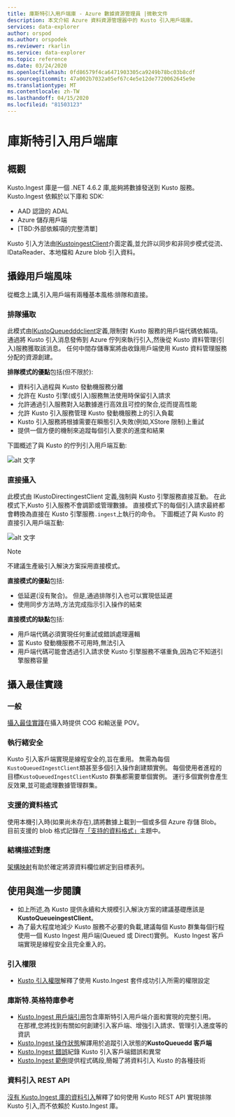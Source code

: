 ```yaml
---
title: 庫斯特引入用戶端庫 - Azure 數據資源管理員 |微軟文件
description: 本文介紹 Azure 資料資源管理器中的 Kusto 引入用戶端庫。
services: data-explorer
author: orspod
ms.author: orspodek
ms.reviewer: rkarlin
ms.service: data-explorer
ms.topic: reference
ms.date: 03/24/2020
ms.openlocfilehash: 0fd86579f4ca6471903305ca9249b78bc03b8cdf
ms.sourcegitcommit: 47a002b7032a05ef67c4e5e12de7720062645e9e
ms.translationtype: MT
ms.contentlocale: zh-TW
ms.lasthandoff: 04/15/2020
ms.locfileid: "81503123"
---
```

# <a name="kusto-ingest-client-library"></a>庫斯特引入用戶端庫

## <a name="overview"></a>概觀
Kusto.Ingest 庫是一個 .NET 4.6.2 庫,能夠將數據發送到 Kusto 服務。
Kusto.Ingest 依賴於以下庫和 SDK:

* AAD 認證的 ADAL
* Azure 儲存用戶端
* [TBD:外部依賴項的完整清單]

Kusto 引入方法由[IKustoingestClient](kusto-ingest-client-reference.md#interface-ikustoingestclient)介面定義,並允許以同步和非同步模式從流、IDataReader、本地檔和 Azure blob 引入資料。

## <a name="ingest-client-flavors"></a>攝錄用戶端風味
從概念上講,引入用戶端有兩種基本風格:排隊和直接。

### <a name="queued-ingestion"></a>排隊攝取
此模式由[IKustoQueuedddclient](kusto-ingest-client-reference.md#interface-ikustoqueuedingestclient)定義,限制對 Kusto 服務的用戶端代碼依賴項。 通過將 Kusto 引入消息發佈到 Azure 佇列來執行引入,然後從 Kusto 資料管理(引入)服務獲取該消息。 任何中間存儲專案將由收錄用戶端使用 Kusto 資料管理服務分配的資源創建。

**排隊模式的優點**包括(但不限於):

* 資料引入過程與 Kusto 發動機服務分離
* 允許在 Kusto 引擎(或引入)服務無法使用時保留引入請求
* 允許通過引入服務對入站數據進行高效且可控的聚合,從而提高性能
* 允許 Kusto 引入服務管理 Kusto 發動機服務上的引入負載
* Kusto 引入服務將根據需要在瞬態引入失敗(例如,XStore 限制)上重試
* 提供一個方便的機制來追蹤每個引入要求的進度和結果

下圖概述了與 Kusto 的佇列引入用戶端互動:

![alt 文字](../images/queued-ingest.jpg "排隊攝")

### <a name="direct-ingestion"></a>直接攝入
此模式由 IKustoDirectingestClient 定義,強制與 Kusto 引擎服務直接互動。 在此模式下,Kusto 引入服務不會調節或管理數據。 直接模式下的每個引入請求最終都會轉換為直接在 Kusto 引擎服務`.ingest`上執行的命令。
下圖概述了與 Kusto 的直接引入用戶端互動:

![alt 文字](../images/direct-ingest.jpg "直接攝")

> [!NOTE]
> 不建議生產級引入解決方案採用直接模式。

**直接模式的優點**包括:

* 低延遲(沒有聚合)。 但是,通過排隊引入也可以實現低延遲
* 使用同步方法時,方法完成指示引入操作的結束

**直接模式的缺點**包括:

* 用戶端代碼必須實現任何重試或錯誤處理邏輯
* 當 Kusto 發動機服務不可用時,無法引入
* 用戶端代碼可能會透過引入請求使 Kusto 引擎服務不堪重負,因為它不知道引擎服務容量

## <a name="ingestion-best-practices"></a>攝入最佳實踐

### <a name="general"></a>一般
[攝入最佳實踐](kusto-ingest-best-practices.md)在攝入時提供 COG 和輸送量 POV。

### <a name="thread-safety"></a>執行緒安全
Kusto 引入客戶端實現是線程安全的,旨在重用。 無需為每個`KustoQueuedIngestClient`類甚至多個引入操作創建類實例。 每個使用者進程的目標`KustoQueuedIngestClient`Kusto 群集都需要單個實例。 運行多個實例會產生反效果,並可能處理數據管理群集。

### <a name="supported-data-formats"></a>支援的資料格式
使用本機引入時(如果尚未存在),請將數據上載到一個或多個 Azure 存儲 Blob。 目前支援的 blob 格式記錄在[「支持的資料格式」](https://docs.microsoft.com/azure/data-explorer/ingestion-supported-formats)主題中。

### <a name="schema-mapping"></a>結構描述對應
[架構映射](../../management/mappings.md)有助於確定將源資料欄位綁定到目標表列。

## <a name="usage-and-further-reading"></a>使用與進一步閱讀

* 如上所述,為 Kusto 提供永續和大規模引入解決方案的建議基礎應該是**KustoQueueingestClient**。
* 為了最大程度地減少 Kusto 服務不必要的負載,建議每個 Kusto 群集每個行程使用一個 Kusto Ingest 用戶端(Queued 或 Direct)實例。 Kusto Ingest 客戶端實現是線程安全且完全重入的。

### <a name="ingestion-permissions"></a>引入權限
* [Kusto 引入權限](kusto-ingest-client-permissions.md)解釋了使用 Kusto.Ingest 套件成功引入所需的權限設定

### <a name="kustoingest-library-reference"></a>庫斯特.英格特庫參考
* [Kusto.Ingest 用戶端引用](kusto-ingest-client-reference.md)包含庫斯特引入用戶端介面和實現的完整引用。<BR>在那裡,您將找到有關如何創建引入客戶端、增強引入請求、管理引入進度等的資訊
* [Kusto.Ingest 操作狀態](kusto-ingest-client-status.md)解譯用於追蹤引入狀態的**KustoQueuedd 客戶端**
* [Kusto.Ingest 錯誤](kusto-ingest-client-errors.md)紀錄 Kusto 引入客戶端錯誤和異常
* [Kusto.Ingest 範例](kusto-ingest-client-examples.md)提供程式碼段,簡報了將資料引入 Kusto 的各種技術

### <a name="data-ingestion-rest-apis"></a>資料引入 REST API
[沒有 Kusto.Ingest 庫的資料引入](kusto-ingest-client-rest.md)解釋了如何使用 Kusto REST API 實現排隊 Kusto 引入,而不依賴於 Kusto.Ingest 庫。

